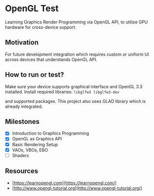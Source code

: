# OpenGL Test
Learning Graphics Render Programming via OpenGL API, to utilize GPU hardware for cross-device support.

## Motivation
For future development integration which requires custom or uniform UI across devices that understands OpenGL API.

## How to run or test?
Make sure your device supports graphical interface and OpenGL 3.3 installed. Install required libraries:
`libglfw3 libglfw3-dev`

and supported packages. This project also uses GLAD library which is already integrated.

## Milestones
- [x] Introduction to Graphics Programming
- [x] OpenGL as Graphics API
- [x] Basic Rendering Setup
- [x] VAOs, VBOs, EBO
- [ ] Shaders

## Resources
- [https://learnopengl.com](https://learnopengl.com/)
- [http://www.opengl-tutorial.org](http://www.opengl-tutorial.org/)